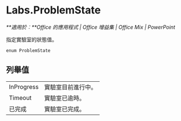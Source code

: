 
# <a name="labs.problemstate"></a>Labs.ProblemState

 _**適用於︰**Office 的應用程式 | Office 增益集 | Office Mix | PowerPoint_

指定實驗室的狀態值。

```
enum ProblemState
```


## <a name="enumeration-values"></a>列舉值


|||
|:-----|:-----|
|InProgress|實驗室目前進行中。|
|Timeout|實驗室已逾時。|
|已完成|實驗室已完成。|
